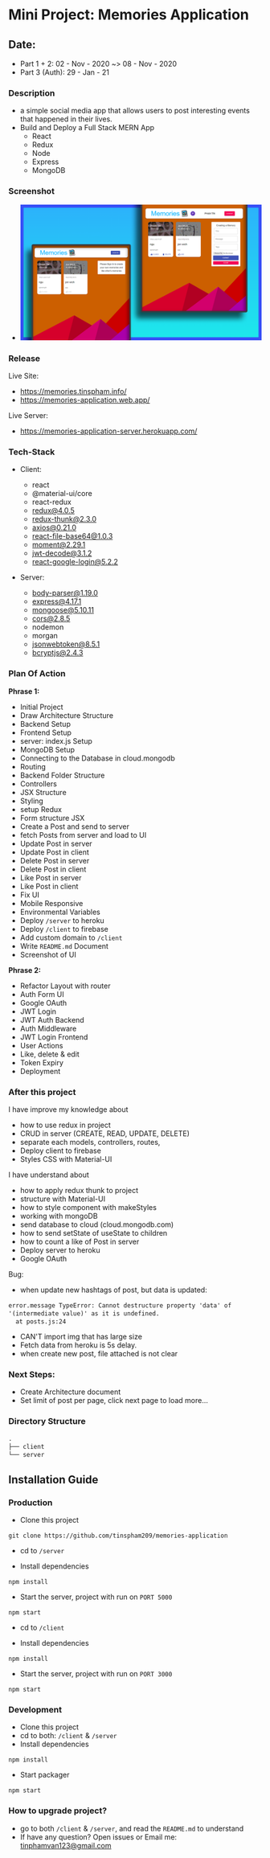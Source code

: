 # Mini Project: Memories Application

## Date:

- Part 1 + 2: 02 - Nov - 2020 ~> 08 - Nov - 2020
- Part 3 (Auth): 29 - Jan - 21

### Description

- a simple social media app that allows users to post interesting events that happened in their lives.
- Build and Deploy a Full Stack MERN App
  - React
  - Redux
  - Node
  - Express
  - MongoDB

### Screenshot

- <img src="./template-project-img.png" alt="memories-application"/>

### Release

Live Site:

- https://memories.tinspham.info/
- https://memories-application.web.app/

Live Server:

- https://memories-application-server.herokuapp.com/

### Tech-Stack

- Client:

  - react
  - @material-ui/core
  - react-redux
  - redux@4.0.5
  - redux-thunk@2.3.0
  - axios@0.21.0
  - react-file-base64@1.0.3
  - moment@2.29.1
  - jwt-decode@3.1.2
  - react-google-login@5.2.2

- Server:
  - body-parser@1.19.0
  - express@4.17.1
  - mongoose@5.10.11
  - cors@2.8.5
  - nodemon
  - morgan
  - jsonwebtoken@8.5.1
  - bcryptjs@2.4.3

### Plan Of Action

**Phrase 1:**

- Initial Project
- Draw Architecture Structure
- Backend Setup
- Frontend Setup
- server: index.js Setup
- MongoDB Setup
- Connecting to the Database in cloud.mongodb
- Routing
- Backend Folder Structure
- Controllers
- JSX Structure
- Styling
- setup Redux
- Form structure JSX
- Create a Post and send to server
- fetch Posts from server and load to UI
- Update Post in server
- Update Post in client
- Delete Post in server
- Delete Post in client
- Like Post in server
- Like Post in client
- Fix UI
- Mobile Responsive
- Environmental Variables
- Deploy `/server` to heroku
- Deploy `/client` to firebase
- Add custom domain to `/client`
- Write `README.md` Document
- Screenshot of UI

**Phrase 2:**

- Refactor Layout with router
- Auth Form UI
- Google OAuth
- JWT Login
- JWT Auth Backend
- Auth Middleware
- JWT Login Frontend
- User Actions
- Like, delete & edit
- Token Expiry
- Deployment

### After this project

I have improve my knowledge about

- how to use redux in project
- CRUD in server (CREATE, READ, UPDATE, DELETE)
- separate each models, controllers, routes,
- Deploy client to firebase
- Styles CSS with Material-UI

I have understand about

- how to apply redux thunk to project
- structure with Material-UI
- how to style component with makeStyles
- working with mongoDB
- send database to cloud (cloud.mongodb.com)
- how to send setState of useState to children
- how to count a like of Post in server
- Deploy server to heroku
- Google OAuth

Bug:

- when update new hashtags of post, but data is updated:

```
error.message TypeError: Cannot destructure property 'data' of '(intermediate value)' as it is undefined.
  at posts.js:24
```

- CAN'T import img that has large size
- Fetch data from heroku is 5s delay.
- when create new post, file attached is not clear

### Next Steps:

- Create Architecture document
- Set limit of post per page, click next page to load more...

### Directory Structure

```
.
├── client
└── server
```

## Installation Guide

### Production

- Clone this project

```
git clone https://github.com/tinspham209/memories-application
```

- cd to `/server`

- Install dependencies

```
npm install
```

- Start the server, project with run on `PORT 5000`

```
npm start
```

- cd to `/client`

- Install dependencies

```
npm install
```

- Start the server, project with run on `PORT 3000`

```
npm start
```

### Development

- Clone this project
- cd to both: `/client` & `/server`
- Install dependencies

```
npm install
```

- Start packager

```
npm start
```

### How to upgrade project?

- go to both `/client` & `/server`, and read the `README.md` to understand
- If have any question? Open issues or Email me: tinphamvan123@gmail.com
